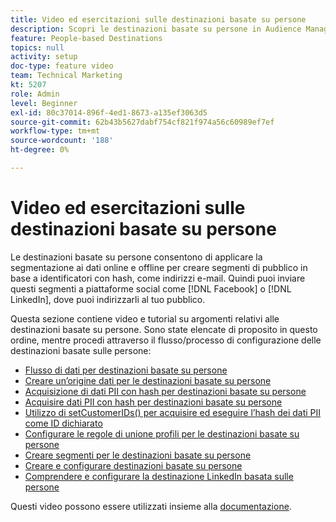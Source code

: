 ```yaml
---
title: Video ed esercitazioni sulle destinazioni basate su persone
description: Scopri le destinazioni basate su persone in Audience Manager. Scopri come applicare la segmentazione ai dati online e offline per creare segmenti di pubblico in base a identificatori con hash, come indirizzi e-mail e altro ancora.
feature: People-based Destinations
topics: null
activity: setup
doc-type: feature video
team: Technical Marketing
kt: 5207
role: Admin
level: Beginner
exl-id: 80c37014-896f-4ed1-8673-a135ef3063d5
source-git-commit: 62b43b5627dabf754cf821f974a56c60989ef7ef
workflow-type: tm+mt
source-wordcount: '188'
ht-degree: 0%

---
```


# Video ed esercitazioni sulle destinazioni basate su persone

Le destinazioni basate su persone consentono di applicare la segmentazione ai dati online e offline per creare segmenti di pubblico in base a identificatori con hash, come indirizzi e-mail. Quindi puoi inviare questi segmenti a piattaforme social come [!DNL Facebook] o [!DNL LinkedIn], dove puoi indirizzarli al tuo pubblico.

Questa sezione contiene video e tutorial su argomenti relativi alle destinazioni basate su persone. Sono state elencate di proposito in questo ordine, mentre procedi attraverso il flusso/processo di configurazione delle destinazioni basate sulle persone:

* [Flusso di dati per destinazioni basate su persone](people-based-destinations-data-flow.md)
* [Creare un’origine dati per le destinazioni basate su persone](creating-a-data-source-for-people-based-destinations.md)
* [Acquisizione di dati PII con hash per destinazioni basate su persone](understanding-hashed-pii-data-ingestion-for-people-based-destinations.md)
* [Acquisire dati PII con hash per destinazioni basate su persone](ingesting-hashed-pii-for-people-based-destinations.md)
* [Utilizzo di setCustomerIDs() per acquisire ed eseguire l’hash dei dati PII come ID dichiarato](using-setcustomerids-to-ingest-and-hash-pii-as-a-declared-id.md)
* [Configurare le regole di unione profili per le destinazioni basate su persone](configuring-profile-merge-rules-for-people-based-destinations.md)
* [Creare segmenti per le destinazioni basate su persone](creating-segments-for-people-based-destinations.md)
* [Creare e configurare destinazioni basate su persone](create-and-configure-people-based-destinations.md)
* [Comprendere e configurare la destinazione LinkedIn basata sulle persone](understanding-and-configuring-the-linkedin-pbd.md)

Questi video possono essere utilizzati insieme alla [documentazione](https://experienceleague.adobe.com/docs/audience-manager/user-guide/features/destinations/people-based/people-based-destinations-overview.html).
